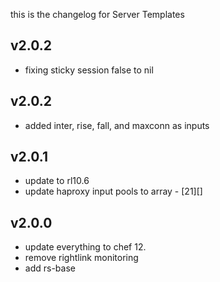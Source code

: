 this is the changelog for Server Templates

v2.0.2
-----
- fixing sticky session false to nil 

v2.0.2
-----
- added inter, rise, fall, and maxconn as inputs

v2.0.1
------
- update to rl10.6
- update haproxy input pools to array - [21][]

v2.0.0
------
- update everything to chef 12.
- remove rightlink monitoring
- add rs-base
